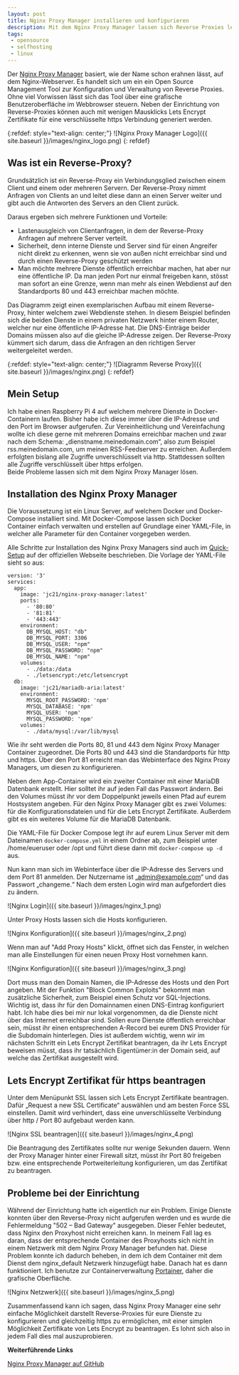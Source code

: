 ```yaml
---
layout: post
title: Nginx Proxy Manager installieren und konfigurieren
description: Mit dem Nginx Proxy Manager lassen sich Reverse Proxies leicht verwalten. In diesem Arikel zeige ich, wie ihr das Tool installiert und konfiguriert.
tags: 
 - opensource
 - selfhosting
 - linux
---
```


Der [Nginx Proxy Manager](https://nginxproxymanager.com/) basiert, wie der Name schon erahnen lässt, auf dem Nginx-Webserver. Es handelt sich um ein ein Open Source Management Tool zur Konfiguration und Verwaltung von Reverse Proxies. Ohne viel Vorwissen lässt sich das Tool über eine grafische Benutzeroberfläche im Webbrowser steuern. Neben der Einrichtung von Reverse-Proxies können auch mit wenigen Mausklicks Lets Encrypt Zertifikate für eine verschlüsselte https Verbindung generiert werden.

{:refdef: style="text-align: center;"}
![Nginx Proxy Manager Logo]({{ site.baseurl }}/images/nginx_logo.png)
{: refdef}

## Was ist ein Reverse-Proxy?

Grundsätzlich ist ein Reverse-Proxy ein Verbindungsglied zwischen einem Client und einem oder mehreren Servern. Der Reverse-Proxy nimmt Anfragen von Clients an und leitet diese dann an einen Server weiter und gibt auch die Antworten des Servers an den Client zurück. 

Daraus ergeben sich mehrere Funktionen und Vorteile:

* Lastenausgleich von Clientanfragen, in dem der Reverse-Proxy Anfragen auf mehrere Server verteilt. 
* Sicherheit, denn interne Dienste und Server sind für einen Angreifer nicht direkt zu erkennen, wenn sie von außen nicht erreichbar sind und durch einen Reverse-Proxy geschützt werden
* Man möchte mehrere Dienste öffentlich erreichbar machen, hat aber nur eine öffentliche IP. Da man jeden Port nur einmal freigeben kann, stösst man sofort an eine Grenze, wenn man mehr als einen Webdienst auf den Standardports 80 und 443 erreichbar machen möchte.  
  

Das Diagramm zeigt einen exemplarischen Aufbau mit einem Reverse-Proxy, hinter welchem zwei Webdienste stehen. In diesem Beispiel befinden sich die beiden Dienste in einem privaten Netzwerk hinter einem Router, welcher nur eine öffentliche IP-Adresse hat. Die DNS-Einträge beider Domains müssen also auf die gleiche IP-Adresse zeigen. Der Reverse-Proxy kümmert sich darum, dass die Anfragen an den richtigen Server weitergeleitet werden.

{:refdef: style="text-align: center;"}
![Diagramm Reverse Proxy]({{ site.baseurl }}/images/nginx.png)
{: refdef}

## Mein Setup

Ich habe einen Raspberry Pi 4 auf welchem mehrere Dienste in Docker-Containern laufen. Bisher habe ich diese immer über die IP-Adresse und den Port im Browser aufgerufen. Zur Vereinheitlichung und Vereinfachung wollte ich diese gerne mit mehreren Domains erreichbar machen und zwar nach dem Schema: „dienstname.meinedomain.com“, also zum Beispiel rss.meinedomain.com, um meinen RSS-Feedserver zu erreichen. Außerdem erfolgten bislang alle Zugriffe unverschlüsselt via http. Stattdessen sollten alle Zugriffe verschlüsselt über https erfolgen.   
Beide Probleme lassen sich mit dem Nginx Proxy Manager lösen. 

## Installation des Nginx Proxy Manager

Die Voraussetzung ist ein Linux Server, auf welchem Docker und Docker-Compose installiert sind. Mit Docker-Compose lassen sich Docker Container einfach verwalten und erstellen auf Grundlage einer YAML-File, in welcher alle Parameter für den Container vorgegeben werden.

Alle Schritte zur Installation des Nginx Proxy Managers sind auch im [Quick-Setup](https://nginxproxymanager.com/#quick-setup) auf der offiziellen Webseite beschrieben. Die Vorlage der YAML-File sieht so aus:


```
version: '3'
services:
  app:
    image: 'jc21/nginx-proxy-manager:latest'
    ports:
      - '80:80'
      - '81:81'
      - '443:443'
    environment:
      DB_MYSQL_HOST: "db"
      DB_MYSQL_PORT: 3306
      DB_MYSQL_USER: "npm"
      DB_MYSQL_PASSWORD: "npm"
      DB_MYSQL_NAME: "npm"
    volumes:
      - ./data:/data
      - ./letsencrypt:/etc/letsencrypt
  db:
    image: 'jc21/mariadb-aria:latest'
    environment:
      MYSQL_ROOT_PASSWORD: 'npm'
      MYSQL_DATABASE: 'npm'
      MYSQL_USER: 'npm'
      MYSQL_PASSWORD: 'npm'
    volumes:
      - ./data/mysql:/var/lib/mysql
```

Wie ihr seht werden die Ports 80, 81 und 443 dem Nginx Proxy Manager Container zugeordnet. Die Ports 80 und 443 sind die Standardports für http und https. Über den Port 81 erreicht man das Webinterface des Nginx Proxy Managers, um diesen zu konfigurieren.

Neben dem App-Container wird ein zweiter Container mit einer MariaDB Datenbank erstellt. Hier solltet ihr auf jeden Fall das Passwort ändern. Bei den Volumes müsst ihr vor dem Doppelpunkt jeweils einen Pfad auf eurem Hostsystem angeben. Für den Nginx Proxy Manager gibt es zwei Volumes: für die Konfigurationsdateien und für die Lets Encrypt Zertifikate. Außerdem gibt es ein weiteres Volume für die MariaDB Datenbank. 

Die YAML-File für Docker Compose legt ihr auf eurem Linux Server mit dem Dateinamen `docker-compose.yml`  in einem Ordner ab, zum Beispiel unter /home/eueruser oder /opt und führt diese dann mit `docker-compose up -d` aus.

Nun kann man sich im Webinterface über die IP-Adresse des Servers und dem Port 81 anmelden. Der Nutzername ist „admin@example.com“ und das Passwort „changeme.“ Nach dem ersten Login wird man aufgefordert dies zu ändern.

![Nginx Login]({{ site.baseurl }}/images/nginx_1.png)

Unter Proxy Hosts lassen sich die Hosts konfigurieren. 

![Nginx Konfiguration]({{ site.baseurl }}/images/nginx_2.png)

Wenn man auf "Add Proxy Hosts" klickt, öffnet sich das Fenster, in welchen man alle Einstellungen für einen neuen Proxy Host vornehmen kann.

![Nginx Konfiguration]({{ site.baseurl }}/images/nginx_3.png)

Dort muss man den Domain Namen, die IP-Adresse des Hosts und den Port angeben. Mit der Funktion "Block Common Exploits" bekommt man zusätzliche Sicherheit, zum Beispiel einen Schutz vor SQL-Injections. Wichtig ist, dass ihr für den Domainnamen einen DNS-Eintrag konfiguriert habt. Ich habe dies bei mir nur lokal vorgenommen, da die Dienste nicht über das Internet erreichbar sind. Sollen eure Dienste öffentlich erreichbar sein, müsst ihr einen entsprechenden A-Record bei eurem DNS Provider für die Subdomain hinterlegen. Dies ist außerdem wichtig, wenn wir im nächsten Schritt ein Lets Encrypt Zertifikat beantragen, da ihr Lets Encrypt beweisen müsst, dass ihr tatsächlich Eigentümer:in der Domain seid, auf welche das Zertifikat ausgestellt wird.

## Lets Encrypt Zertifikat für https beantragen

Unter dem Menüpunkt SSL lassen sich Lets Encrypt Zertifikate beantragen. Dafür „Request a new SSL Certificate“ auswählen und am besten Force SSL einstellen. Damit wird verhindert, dass eine unverschlüsselte Verbindung über http / Port 80 aufgebaut werden kann.

![Nginx SSL beantragen]({{ site.baseurl }}/images/nginx_4.png)

Die Beantragung des Zertifikates sollte nur wenige Sekunden dauern. Wenn der Proxy Manager hinter einer Firewall sitzt, müsst ihr Port 80 freigeben bzw. eine entsprechende Portweiterleitung konfigurieren, um das Zertifikat zu beantragen.

## Probleme bei der Einrichtung

Während der Einrichtung hatte ich eigentlich nur ein Problem. Einige Dienste konnten über den Reverse-Proxy nicht aufgerufen werden und es wurde die Fehlermeldung "502 – Bad Gateway" ausgegeben. Dieser Fehler bedeutet, dass Nginx den Proxyhost nicht erreichen kann. In meinem Fall lag es daran, dass der entsprechende Container des Proxyhosts sich nicht in einem Netzwerk mit dem Nginx Proxy Manager befunden hat. Diese Problem konnte ich dadurch beheben, in dem ich dem Container mit dem Dienst dem nginx_default Netzwerk hinzugefügt habe. Danach hat es dann funktioniert. Ich benutze zur Containerverwaltung [Portainer](https://www.portainer.io/), daher die grafische Oberfläche.

![Nginx Netzwerk]({{ site.baseurl }}/images/nginx_5.png)


Zusammenfassend kann ich sagen, dass Nginx Proxy Manager eine sehr einfache Möglichkeit darstellt Reverse-Proxies für eure Dienste zu konfigurieren und gleichzeitig https zu ermöglichen, mit einer simplen Möglichkeit Zertifikate von Lets Encrypt zu beantragen. Es lohnt sich also in jedem Fall dies mal auszuprobieren.

**Weiterführende Links**  
 
 [Nginx Proxy Manager auf GitHub](https://github.com/jc21/nginx-proxy-manager)
